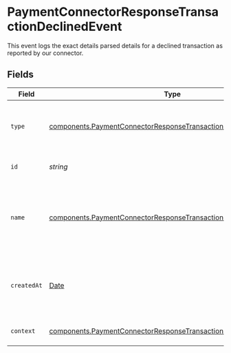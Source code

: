 # PaymentConnectorResponseTransactionDeclinedEvent

This event logs the exact details parsed details for a declined transaction
as reported by our connector.


## Fields

| Field                                                                                                                                                    | Type                                                                                                                                                     | Required                                                                                                                                                 | Description                                                                                                                                              | Example                                                                                                                                                  |
| -------------------------------------------------------------------------------------------------------------------------------------------------------- | -------------------------------------------------------------------------------------------------------------------------------------------------------- | -------------------------------------------------------------------------------------------------------------------------------------------------------- | -------------------------------------------------------------------------------------------------------------------------------------------------------- | -------------------------------------------------------------------------------------------------------------------------------------------------------- |
| `type`                                                                                                                                                   | [components.PaymentConnectorResponseTransactionDeclinedEventType](../../models/components/paymentconnectorresponsetransactiondeclinedeventtype.md)       | :heavy_minus_sign:                                                                                                                                       | The type of this resource. Is always `transaction-event`.                                                                                                | transaction-event                                                                                                                                        |
| `id`                                                                                                                                                     | *string*                                                                                                                                                 | :heavy_minus_sign:                                                                                                                                       | The unique identifier for this event.                                                                                                                    | fe26475d-ec3e-4884-9553-f7356683f7f9                                                                                                                     |
| `name`                                                                                                                                                   | [components.PaymentConnectorResponseTransactionDeclinedEventName](../../models/components/paymentconnectorresponsetransactiondeclinedeventname.md)       | :heavy_minus_sign:                                                                                                                                       | The name of this resource. Is always `payment-connector-response-transaction-declined`.                                                                  | payment-connector-response-transaction-declined                                                                                                          |
| `createdAt`                                                                                                                                              | [Date](https://developer.mozilla.org/en-US/docs/Web/JavaScript/Reference/Global_Objects/Date)                                                            | :heavy_minus_sign:                                                                                                                                       | The date and time when this transaction was created in our system.                                                                                       | 2013-07-16T19:23:00.000+00:00                                                                                                                            |
| `context`                                                                                                                                                | [components.PaymentConnectorResponseTransactionDeclinedEventContext](../../models/components/paymentconnectorresponsetransactiondeclinedeventcontext.md) | :heavy_minus_sign:                                                                                                                                       | Additional context for this event.                                                                                                                       |                                                                                                                                                          |